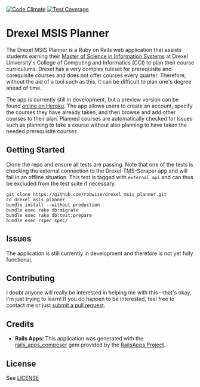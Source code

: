 [![Code Climate](https://codeclimate.com/github/robwise/drexel_msis_planner/badges/gpa.svg)](https://codeclimate.com/github/robwise/drexel_msis_planner)
[![Test Coverage](https://codeclimate.com/github/robwise/drexel_msis_planner/badges/coverage.svg)](https://codeclimate.com/github/robwise/drexel_msis_planner)
# Drexel MSIS Planner
The Drexel MSIS Planner is a Ruby on Rails web application that assists students earning their [Master of Science in Information Systems](http://catalog.drexel.edu/graduate/collegeofinformationscienceandtechnology/informationsystems/) at Drexel University's College of Computing and Informatics (CCI) to plan their course curriculums. Drexel has a very complex ruleset for prerequisite and corequisite courses and does not offer courses every quarter. Therefore, without the aid of a tool such as this, it can be difficult to plan one's degree ahead of time.

The app is currently still in development, but a preview version can be found [online on Heroku](https://still-sands-7957.herokuapp.com/). The app allows users to create an account, specify the courses they have already taken, and then browse and add other courses to their plan. Planned courses are automatically checked for issues such as planning to take a course without also planning to have taken the needed prerequisite courses.

## Getting Started
Clone the repo and ensure all tests are passing. Note that one of the tests is checking the external connection to the Drexel-TMS-Scraper app and will fail in an offline situation. This test is tagged with `external_api` and can thus be excluded from the test suite if necessary.

```
git clone https://github.com/robwise/drexel_msis_planner.git
cd drexel_msis_planner
bundle install --without production
bundle exec rake db:migrate
bundle exec rake db:test:prepare
bundle exec rspec spec/
```

<!-- ## Documentation and Support -->

## Issues
The application is still currently in development and therefore is not yet fully functional.

<!-- ## Similar Projects -->

## Contributing
I doubt anyone will really be interested in helping me with this—that's okay, I'm just trying to learn! If you do happen to be interested, feel free to contact me or just [submit a pull request](https://github.com/robwise/drexel_msis_planner/pulls).

## Credits

- __Rails Apps:__ This application was generated with the [rails_apps_composer](https://github.com/RailsApps/rails_apps_composer) gem provided by the [RailsApps Project](http://railsapps.github.io/).

## License
See [LICENSE](LICENSE)
